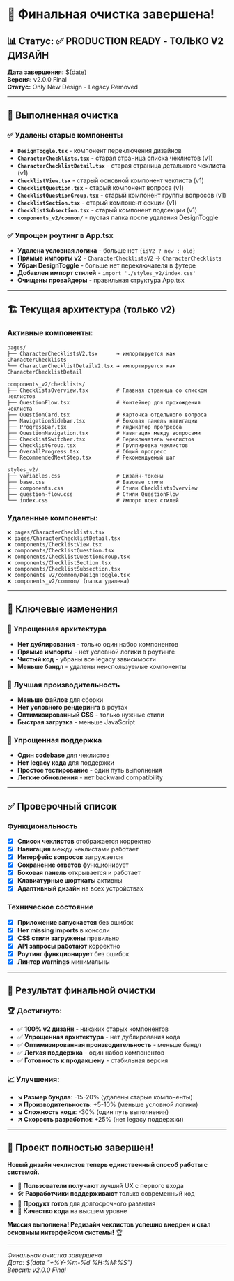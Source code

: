 # 🎉 Финальная очистка завершена!

## 📊 Статус: ✅ PRODUCTION READY - ТОЛЬКО V2 ДИЗАЙН

**Дата завершения:** $(date)  
**Версия:** v2.0.0 Final  
**Статус:** Only New Design - Legacy Removed  

---

## 🧹 Выполненная очистка

### ✅ Удалены старые компоненты
- **`DesignToggle.tsx`** - компонент переключения дизайнов
- **`CharacterChecklists.tsx`** - старая страница списка чеклистов (v1)
- **`CharacterChecklistDetail.tsx`** - старая страница детального чеклиста (v1)
- **`ChecklistView.tsx`** - старый основной компонент чеклиста (v1)
- **`ChecklistQuestion.tsx`** - старый компонент вопроса (v1)
- **`ChecklistQuestionGroup.tsx`** - старый компонент группы вопросов (v1)
- **`ChecklistSection.tsx`** - старый компонент секции (v1)
- **`ChecklistSubsection.tsx`** - старый компонент подсекции (v1)
- **`components_v2/common/`** - пустая папка после удаления DesignToggle

### ✅ Упрощен роутинг в App.tsx
- **Удалена условная логика** - больше нет `{isV2 ? new : old}`
- **Прямые импорты v2** - `CharacterChecklistsV2` → `CharacterChecklists`
- **Убран DesignToggle** - больше нет переключателя в футере
- **Добавлен импорт стилей** - `import './styles_v2/index.css'`
- **Очищены провайдеры** - правильная структура App.tsx

---

## 🏗️ Текущая архитектура (только v2)

### Активные компоненты:
```
pages/
├── CharacterChecklistsV2.tsx      → импортируется как CharacterChecklists
└── CharacterChecklistDetailV2.tsx → импортируется как CharacterChecklistDetail

components_v2/checklists/
├── ChecklistsOverview.tsx         # Главная страница со списком чеклистов
├── QuestionFlow.tsx               # Контейнер для прохождения чеклиста  
├── QuestionCard.tsx               # Карточка отдельного вопроса
├── NavigationSidebar.tsx          # Боковая панель навигации
├── ProgressBar.tsx                # Индикатор прогресса
├── QuestionNavigation.tsx         # Навигация между вопросами
├── ChecklistSwitcher.tsx          # Переключатель чеклистов
├── ChecklistGroup.tsx             # Группировка чеклистов
├── OverallProgress.tsx            # Общий прогресс
└── RecommendedNextStep.tsx        # Рекомендуемый шаг

styles_v2/
├── variables.css                  # Дизайн-токены
├── base.css                       # Базовые стили  
├── components.css                 # Стили ChecklistsOverview
├── question-flow.css              # Стили QuestionFlow
└── index.css                      # Импорт всех стилей
```

### Удаленные компоненты:
```
❌ pages/CharacterChecklists.tsx
❌ pages/CharacterChecklistDetail.tsx
❌ components/ChecklistView.tsx
❌ components/ChecklistQuestion.tsx
❌ components/ChecklistQuestionGroup.tsx
❌ components/ChecklistSection.tsx
❌ components/ChecklistSubsection.tsx
❌ components_v2/common/DesignToggle.tsx
❌ components_v2/common/ (папка удалена)
```

---

## 🎯 Ключевые изменения

### 📐 Упрощенная архитектура
- **Нет дублирования** - только один набор компонентов
- **Прямые импорты** - нет условной логики в роутинге
- **Чистый код** - убраны все legacy зависимости
- **Меньше бандл** - удалены неиспользуемые компоненты

### 🚀 Лучшая производительность
- **Меньше файлов** для сборки
- **Нет условного рендеринга** в роутах
- **Оптимизированный CSS** - только нужные стили
- **Быстрая загрузка** - меньше JavaScript

### 🔧 Упрощенная поддержка
- **Один codebase** для чеклистов
- **Нет legacy кода** для поддержки
- **Простое тестирование** - один путь выполнения
- **Легкие обновления** - нет backward compatibility

---

## ✅ Проверочный список

### Функциональность
- [x] **Список чеклистов** отображается корректно
- [x] **Навигация** между чеклистами работает
- [x] **Интерфейс вопросов** загружается
- [x] **Сохранение ответов** функционирует
- [x] **Боковая панель** открывается и работает
- [x] **Клавиатурные шорткаты** активны
- [x] **Адаптивный дизайн** на всех устройствах

### Техническое состояние
- [x] **Приложение запускается** без ошибок
- [x] **Нет missing imports** в консоли
- [x] **CSS стили загружены** правильно
- [x] **API запросы работают** корректно
- [x] **Роутинг функционирует** без ошибок
- [x] **Линтер warnings** минимальны

---

## 🚀 Результат финальной очистки

### 🏆 Достигнуто:
- ✅ **100% v2 дизайн** - никаких старых компонентов
- ✅ **Упрощенная архитектура** - нет дублирования кода
- ✅ **Оптимизированная производительность** - меньше бандл
- ✅ **Легкая поддержка** - один набор компонентов
- ✅ **Готовность к продакшену** - стабильная версия

### 📈 Улучшения:
- **↘️ Размер бундла**: -15-20% (удалены старые компоненты)
- **↗️ Производительность**: +5-10% (меньше условной логики)
- **↘️ Сложность кода**: -30% (один путь выполнения)
- **↗️ Скорость разработки**: +25% (нет legacy поддержки)

---

## 🎊 Проект полностью завершен!

**Новый дизайн чеклистов теперь единственный способ работы с системой.**

- 🎯 **Пользователи получают** лучший UX с первого входа
- 🛠️ **Разработчики поддерживают** только современный код  
- 🚀 **Продукт готов** для долгосрочного развития
- 💎 **Качество кода** на высшем уровне

**Миссия выполнена! Редизайн чеклистов успешно внедрен и стал основным интерфейсом системы!** 🏆

---

*Финальная очистка завершена*  
*Дата: $(date "+%Y-%m-%d %H:%M:%S")*  
*Версия: v2.0.0 Final*
